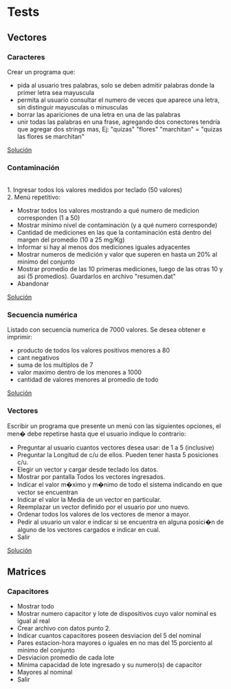 # Tests

## Vectores
### Caracteres
Crear un programa que:
* pida al usuario tres palabras, solo se deben admitir palabras donde la primer letra sea mayuscula
* permita al usuario consultar el numero de veces que aparece una letra, sin distinguir mayusculas o minusculas
* borrar las apariciones de una letra en una de las palabras
* unir todas las palabras en una frase, agregando dos conectores tendría  que agregar dos strings mas,  Ej: "quizas" "flores" "marchitan" = "quizas las flores se marchitan"

[Solución](./arrays/caracteres%20-%20Rolando%202021.c)

### Contaminación
<br>1. Ingresar todos los valores medidos por teclado (50 valores)
<br>2. Menú repetitivo:
* Mostrar todos los valores mostrando a qué numero de medicion corresponden (1 a 50)
* Mostrar mínimo nivel de contaminación (y a qué numero corresponde)
* Cantidad de mediciones en las que la contaminación está dentro del margen del promedio (10 a 25 mg/Kg)
* Informar si hay al menos dos mediciones iguales adyacentes
* Mostrar numeros de medición y valor que superen en hasta un 20% al minimo del conjunto
* Mostrar promedio de las 10 primeras mediciones, luego de las otras 10 y asi (5 promedios). Guardarlos en archivo "resumen.dat"
* Abandonar

[Solución](./arrays/contaminacionLuminica%20-%20M.%20Elena%202021.c)

### Secuencia numérica
Listado con secuencia numerica de 7000 valores. Se desea obtener e imprimir:
* producto de todos los valores positivos menores a 80
* cant negativos
* suma de los multiplos de 7
* valor maximo dentro de los menores a 1000
* cantidad de valores menores al promedio de todo

[Solución](./arrays/secuenciaNumerica%20-%20M.Elena%202021.c)

### Vectores
Escribir un programa que presente un menú con las siguientes opciones, el men� debe repetirse hasta que el usuario indique lo contrario:
* Preguntar al usuario cuantos vectores desea usar: de 1 a 5 (inclusive)
* Preguntar la Longitud de c/u de ellos. Pueden tener hasta 5 posiciones c/u.
* Elegir un vector y cargar desde teclado los datos.
* Mostrar por pantalla Todos los vectores ingresados.
* Indicar el valor m�ximo y m�nimo de todo el sistema indicando en que vector se encuentran
* Indicar el valor la Media de un vector en particular.
* Reemplazar un vector definido por el usuario por uno nuevo.
* Ordenar todos los valores de los vectores de menor a mayor.
* Pedir al usuario un valor e indicar si se encuentra en alguna posici�n de alguno de los vectores cargados e indicar en cual.
* Salir

[Solución](./arrays/vectores%20-%20Rolando%202021.c)


## Matrices

### Capacitores
* Mostrar todo
* Mostrar numero capacitor y lote de dispositivos cuyo valor nominal es igual al real
* Crear archivo con datos punto 2.
* Indicar cuantos capacitores poseen desviacion del 5 del nominal
* Pares estacion-hora mayores o iguales en no mas del 15 porciento al minimo del conjunto
* Desviacion promedio de cada lote
* Minima capacidad de lote ingresado y su numero(s) de capacitor
* Mayores al nominal
* Salir

